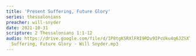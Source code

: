 ```yaml
---
title: 'Present Suffering, Future Glory'
series: thessalonians
preacher: will-snyder
date: 2021-10-31
scripture: 2 Thessalonians 1:1-12
audio: https://drive.google.com/file/d/1P8tgK5RXlFRI9RDv9IPcUku4q6JZSXTJ/view
  Suffering, Future Glory - Will Snyder.mp3
---
```

